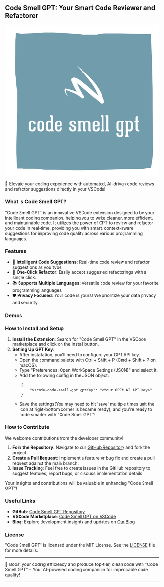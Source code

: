 ## Code Smell GPT: Your Smart Code Reviewer and Refactorer

![logo](https://github.com/clean99/vscode-code-smell-gpt/blob/main/images/code-smell-gpt-logo.png)

🚀 Elevate your coding experience with automated, AI-driven code reviews and refactor suggestions directly in your VSCode!

### What is Code Smell GPT?

"Code Smell GPT" is an innovative VSCode extension designed to be your intelligent coding companion, helping you to write cleaner, more efficient, and maintainable code. It utilizes the power of GPT to review and refactor your code in real-time, providing you with smart, context-aware suggestions for improving code quality across various programming languages.

### Features
- 🧠 **Intelligent Code Suggestions**: Real-time code review and refactor suggestions as you type.
- 🔄 **One-Click Refactor**: Easily accept suggested refactorings with a single click.
- 📚 **Supports Multiple Languages**: Versatile code review for your favorite programming languages.
- 🛡️ **Privacy Focused**: Your code is yours! We prioritize your data privacy and security.

### Demos



### How to Install and Setup

1. **Install the Extension**: Search for "Code Smell GPT" in the VSCode marketplace and click on the install button.
2. **Setting Up GPT Key**:
    - After installation, you'll need to configure your GPT API key.
    - Open the command palette with Ctrl + Shift + P (Cmd + Shift + P on macOS).
    - Type "Preferences: Open WorkSpace Settings (JSON)" and select it.
    - Add the following config in the JSON object:
    ```
        {
            "vscode-code-smell-gpt.gptKey": "<Your OPEN AI API Key>"
        }
    ```
    - Save the settings(You may need to hit 'save' multiple times unit the icon at right-bottom corner is became ready), and you're ready to code smarter with "Code Smell GPT"!

### How to Contribute

We welcome contributions from the developer community!

1. **Fork the Repository**: Navigate to our [GitHub Repository](https://github.com/clean99/vscode-code-smell-gpt) and fork the project.
2. **Create a Pull Request**: Implement a feature or bug fix and create a pull request against the main branch.
3. **Issue Tracking**: Feel free to create issues in the GitHub repository to suggest features, report bugs, or discuss implementation details.

Your insights and contributions will be valuable in enhancing "Code Smell GPT"!

### Useful Links

- **GitHub**: [Code Smell GPT Repository](https://github.com/clean99/vscode-code-smell-gpt)
- **VSCode Marketplace**: [Code Smell GPT on VSCode](https://marketplace.visualstudio.com/items?itemName=YourExtensionName.CodeSmellGPT)
- **Blog**: Explore development insights and updates on [Our Blog](https://clean99.github.io/)

### License

"Code Smell GPT" is licensed under the MIT License. See the [LICENSE](https://github.com/clean99/vscode-code-smell-gpt/blob/main/LICENSE) file for more details.

---

🚀 Boost your coding efficiency and produce top-tier, clean code with "Code Smell GPT" – Your AI-powered coding companion for impeccable code quality!

---
